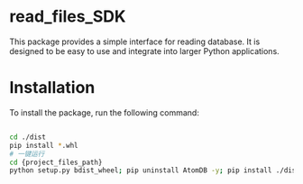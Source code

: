 # read_files_SDK
This package provides a simple interface for reading database. It is designed to be easy to use and integrate into larger Python applications.

# Installation
To install the package, run the following command:
```bash

cd ./dist
pip install *.whl
# 一键运行
cd {project_files_path}
python setup.py bdist_wheel; pip uninstall AtomDB -y; pip install ./dist/AtomDB-0.0.2-py3-none-any.whl

```